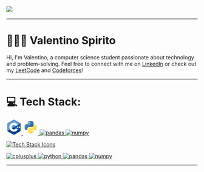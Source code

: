 [![](https://visitcount.itsvg.in/api?id=ValentinoSpirito&icon=0&color=8)](https://visitcount.itsvg.in)

<hr style="height: 2px; background-color: #000; border: none; opacity: 0.7; margin-bottom: 20px;"/>

# 👨🏻‍💻 Valentino Spirito

Hi, I'm Valentino, a computer science student passionate about technology and problem-solving.
Feel free to connect with me on <a href="https://www.linkedin.com/in/valentino-spirito-353867329" target="_blank">LinkedIn</a> or check out my <a href="https://leetcode.com/ValentinoSpirito" target="_blank">LeetCode</a> and <a href="https://codeforces.com/profile/SoleNeve" target="_blank">Codeforces</a>!

<hr style="height: 2px; background-color: #000; border: none; opacity: 0.7; margin-bottom: 20px;"/>

# 💻 Tech Stack:
<p align="left">
<a href="https://www.w3schools.com/cpp/" target="_blank" rel="noreferrer">
  <img src="https://raw.githubusercontent.com/devicons/devicon/master/icons/cplusplus/cplusplus-original.svg" alt="cplusplus" width="40" height="40"/>
</a>
<a href="https://www.python.org" target="_blank" rel="noreferrer">
  <img src="https://raw.githubusercontent.com/devicons/devicon/master/icons/python/python-original.svg" alt="python" width="40" height="40"/>
</a>
<a href="https://pandas.pydata.org/" target="_blank" rel="noreferrer">
  <img src="https://upload.wikimedia.org/wikipedia/commons/e/ed/Pandas_logo.svg" alt="pandas" width="100" height="100"/>
</a>
<a href="https://numpy.org/" target="_blank" rel="noreferrer">
  <img src="https://upload.wikimedia.org/wikipedia/commons/3/31/NumPy_logo_2020.svg" alt="numpy" width="100" height="100"/>
</a>

  <p align="left">
  <a href="https://skillicons.dev" target="_blank" rel="noreferrer">
    <img src="https://skillicons.dev/icons?i=cpp,python,pandas,numpy&theme=dark" alt="Tech Stack Icons" width="170" height="40"/>
  </a>
</p>

<p align="left">
<a href="https://www.w3schools.com/cpp/" target="_blank" rel="noreferrer">
  <img src="https://img.shields.io/badge/C%2B%2B-00599C?style=for-the-badge&logo=c%2B%2B&logoColor=white" alt="cplusplus"/>
</a>
<a href="https://www.python.org" target="_blank" rel="noreferrer">
  <img src="https://img.shields.io/badge/Python-3776AB?style=for-the-badge&logo=python&logoColor=white" alt="python"/>
</a>
<a href="https://pandas.pydata.org/" target="_blank" rel="noreferrer">
  <img src="https://img.shields.io/badge/pandas-150458?style=for-the-badge&logo=pandas&logoColor=white" alt="pandas"/>
</a>
<a href="https://numpy.org/" target="_blank" rel="noreferrer">
  <img src="https://img.shields.io/badge/numpy-013243?style=for-the-badge&logo=numpy&logoColor=white" alt="numpy"/>
</a>
</p>
</p>

<hr style="height: 2px; background-color: #000; border: none; opacity: 0.7; margin-bottom: 20px;"/>

<!-- Proudly created with GPRM ( https://gprm.itsvg.in ) -->

<!-- Proudly created with GPRM ( https://gprm.itsvg.in ) -->

<!--
**SoleNeve/soleneve** is a ✨ _special_ ✨ repository because its `README.md` (this file) appears on your GitHub profile.

Here are some ideas to get you started:

- 🔭 I’m currently working on ...
- 🌱 I’m currently learning ...
- 👯 I’m looking to collaborate on ...
- 🤔 I’m looking for help with ...
- 💬 Ask me about ...
- 📫 How to reach me: ...
- 😄 Pronouns: ...
- ⚡ Fun fact: ...
-->
